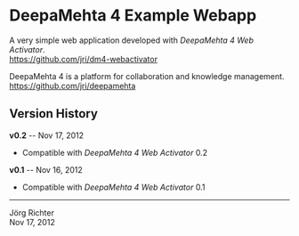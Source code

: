 
DeepaMehta 4 Example Webapp
===========================

A very simple web application developed with *DeepaMehta 4 Web Activator*.  
<https://github.com/jri/dm4-webactivator>

DeepaMehta 4 is a platform for collaboration and knowledge management.  
<https://github.com/jri/deepamehta>


Version History
---------------

**v0.2** -- Nov 17, 2012

* Compatible with *DeepaMehta 4 Web Activator* 0.2

**v0.1** -- Nov 16, 2012

* Compatible with *DeepaMehta 4 Web Activator* 0.1


------------
Jörg Richter  
Nov 17, 2012

